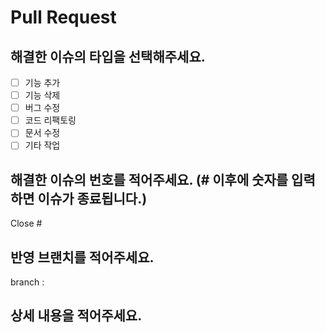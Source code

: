 # Pull Request

## 해결한 이슈의 타입을 선택해주세요.

- [ ] 기능 추가
- [ ] 기능 삭제
- [ ] 버그 수정
- [ ] 코드 리팩토링
- [ ] 문서 수정
- [ ] 기타 작업

## 해결한 이슈의 번호를 적어주세요. (# 이후에 숫자를 입력하면 이슈가 종료됩니다.)

Close #

## 반영 브랜치를 적어주세요.

branch :

## 상세 내용을 적어주세요.
